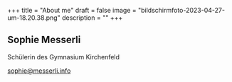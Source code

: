 +++
title = "About me"
draft = false
image = "bildschirmfoto-2023-04-27-um-18.20.38.png"
description = ""
+++
![]()

## Sophie Messerli

Schülerin des Gymnasium Kirchenfeld

sophie@messerli.info